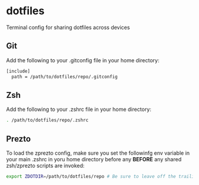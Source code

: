 # dotfiles

Terminal config for sharing dotfiles across devices

## Git

Add the following to your .gitconfig file in your home directory:

```bash
[include]
  path = /path/to/dotfiles/repo/.gitconfig
```

## Zsh

Add the following to your .zshrc file in your home directory:

```bash
. /path/to/dotfiles/repo/.zshrc
```

## Prezto

To load the zprezto config, make sure you set the followinfg env variable in your main .zshrc in yoru home directory before any **BEFORE** any shared zsh/zprezto scripts are invoked:

```bash
export ZDOTDIR=/path/to/dotfiles/repo # Be sure to leave off the trailing slash
```
